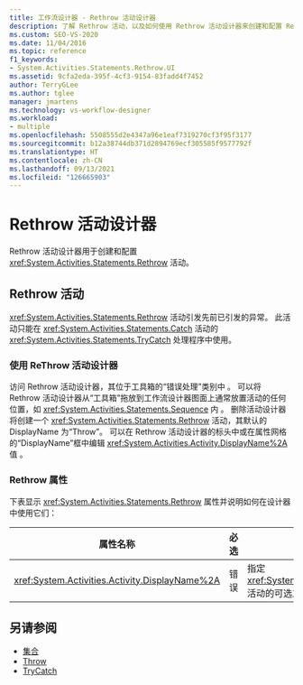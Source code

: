 ```yaml
---
title: 工作流设计器 - Rethrow 活动设计器
description: 了解 Rethrow 活动，以及如何使用 Rethrow 活动设计器来创建和配置 Rethrow 活动。
ms.custom: SEO-VS-2020
ms.date: 11/04/2016
ms.topic: reference
f1_keywords:
- System.Activities.Statements.Rethrow.UI
ms.assetid: 9cfa2eda-395f-4cf3-9154-83fadd4f7452
author: TerryGLee
ms.author: tglee
manager: jmartens
ms.technology: vs-workflow-designer
ms.workload:
- multiple
ms.openlocfilehash: 5508555d2e4347a96e1eaf7319270cf3f95f3177
ms.sourcegitcommit: b12a38744db371d2894769ecf305585f9577792f
ms.translationtype: HT
ms.contentlocale: zh-CN
ms.lasthandoff: 09/13/2021
ms.locfileid: "126665903"
---
```

# <a name="rethrow-activity-designer"></a>Rethrow 活动设计器

Rethrow 活动设计器用于创建和配置 <xref:System.Activities.Statements.Rethrow> 活动。

## <a name="the-rethrow-activity"></a>Rethrow 活动

<xref:System.Activities.Statements.Rethrow> 活动引发先前已引发的异常。 此活动只能在 <xref:System.Activities.Statements.Catch> 活动的 <xref:System.Activities.Statements.TryCatch> 处理程序中使用。

### <a name="use-the-rethrow-activity-designer"></a>使用 ReThrow 活动设计器

访问 Rethrow 活动设计器，其位于工具箱的“错误处理”类别中  。 可以将 Rethrow 活动设计器从“工具箱”拖放到工作流设计器图面上通常放置活动的任何位置，如 <xref:System.Activities.Statements.Sequence> 内 。 删除活动设计器将创建一个 <xref:System.Activities.Statements.Rethrow> 活动，其默认的 DisplayName 为“Throw”。 可以在 Rethrow 活动设计器的标头中或在属性网格的“DisplayName”框中编辑 <xref:System.Activities.Activity.DisplayName%2A> 值 。

### <a name="the-rethrow-properties"></a>Rethrow 属性

下表显示 <xref:System.Activities.Statements.Rethrow> 属性并说明如何在设计器中使用它们：

|属性名称|必选|使用情况|
|-|--------------|-|
|<xref:System.Activities.Activity.DisplayName%2A>|错误|指定 <xref:System.Activities.Statements.Rethrow> 活动的可选友好名称。 默认值为 Rethrow。|

## <a name="see-also"></a>另请参阅

- [集合](../workflow-designer/collection-activity-designers.md)
- [Throw](../workflow-designer/throw-activity-designer.md)
- [TryCatch](../workflow-designer/trycatch-activity-designer.md)
